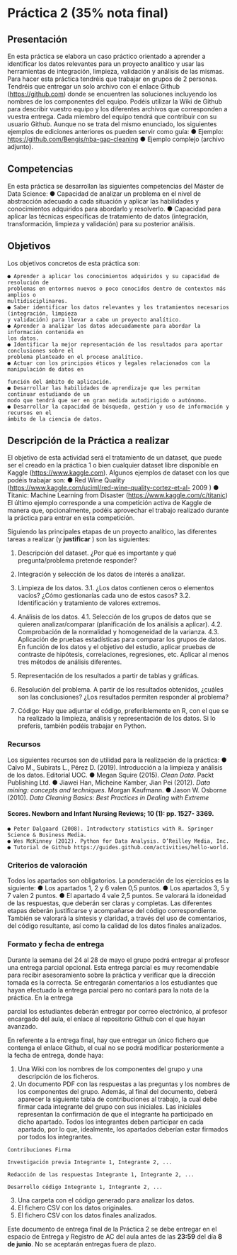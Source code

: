 # Práctica 2 (35% nota final)

## Presentación

En esta práctica se elabora un caso práctico orientado a aprender a identificar los datos
relevantes para un proyecto analítico y usar las herramientas de integración, limpieza, validación
y análisis de las mismas. Para hacer esta práctica tendréis que trabajar en grupos de 2 personas.
Tendréis que entregar un solo archivo con el enlace Github (https://github.com) donde se
encuentren las soluciones incluyendo los nombres de los componentes del equipo. Podéis utilizar
la Wiki de Github para describir vuestro equipo y los diferentes archivos que corresponden a
vuestra entrega. Cada miembro del equipo tendrá que contribuir con su usuario Github. Aunque
no se trata del mismo enunciado, los siguientes ejemplos de ediciones anteriores os pueden
servir como guía:
● Ejemplo: https://github.com/Bengis/nba-gap-cleaning
● Ejemplo complejo (archivo adjunto).

## Competencias

En esta práctica se desarrollan las siguientes competencias del Máster de Data Science:
● Capacidad de analizar un problema en el nivel de abstracción adecuado a cada situación
y aplicar las habilidades y conocimientos adquiridos para abordarlo y resolverlo.
● Capacidad para aplicar las técnicas específicas de tratamiento de datos (integración,
transformación, limpieza y validación) para su posterior análisis.

## Objetivos

Los objetivos concretos de esta práctica son:

```
● Aprender a aplicar los conocimientos adquiridos y su capacidad de resolución de
problemas en entornos nuevos o poco conocidos dentro de contextos más amplios o
multidisciplinares.
● Saber identificar los datos relevantes y los tratamientos necesarios (integración, limpieza
y validación) para llevar a cabo un proyecto analítico.
● Aprender a analizar los datos adecuadamente para abordar la información contenida en
los datos.
● Identificar la mejor representación de los resultados para aportar conclusiones sobre el
problema planteado en el proceso analítico.
● Actuar con los principios éticos y legales relacionados con la manipulación de datos en
```

```
función del ámbito de aplicación.
● Desarrollar las habilidades de aprendizaje que les permitan continuar estudiando de un
modo que tendrá que ser en gran medida autodirigido o autónomo.
● Desarrollar la capacidad de búsqueda, gestión y uso de información y recursos en el
ámbito de la ciencia de datos.
```
## Descripción de la Práctica a realizar

El objetivo de esta actividad será el tratamiento de un dataset, que puede ser el creado en la
práctica 1 o bien cualquier dataset libre disponible en Kaggle (https://www.kaggle.com).
Algunos ejemplos de dataset con los que podéis trabajar son:
● Red Wine Quality (https://www.kaggle.com/uciml/red-wine-quality-cortez-et-al- 2009 )
● Titanic: Machine Learning from Disaster (https://www.kaggle.com/c/titanic)
El último ejemplo corresponde a una competición activa de Kaggle de manera que,
opcionalmente, podéis aprovechar el trabajo realizado durante la práctica para entrar en esta
competición.

Siguiendo las principales etapas de un proyecto analítico, las diferentes tareas a realizar (y
**justificar** ) son las siguientes:

1. Descripción del dataset. ¿Por qué es importante y qué pregunta/problema pretende
    responder?
2. Integración y selección de los datos de interés a analizar.
3. Limpieza de los datos.
    3.1. ¿Los datos contienen ceros o elementos vacíos? ¿Cómo gestionarías cada uno
       de estos casos?
    3.2. Identificación y tratamiento de valores extremos.
4. Análisis de los datos.
    4.1. Selección de los grupos de datos que se quieren analizar/comparar (planificación
       de los análisis a aplicar).
    4.2. Comprobación de la normalidad y homogeneidad de la varianza.
    4.3. Aplicación de pruebas estadísticas para comparar los grupos de datos. En función
       de los datos y el objetivo del estudio, aplicar pruebas de contraste de hipótesis,
       correlaciones, regresiones, etc. Aplicar al menos tres métodos de análisis
       diferentes.
5. Representación de los resultados a partir de tablas y gráficas.
6. Resolución del problema. A partir de los resultados obtenidos, ¿cuáles son las
    conclusiones? ¿Los resultados permiten responder al problema?


7. Código: Hay que adjuntar el código, preferiblemente en R, con el que se ha realizado la
    limpieza, análisis y representación de los datos. Si lo preferís, también podéis trabajar en
    Python.

### Recursos

Los siguientes recursos son de utilidad para la realización de la práctica:
● Calvo M., Subirats L., Pérez D. (2019). Introducción a la limpieza y análisis de los datos.
Editorial UOC.
● Megan Squire (2015). _Clean Data_. Packt Publishing Ltd.
● Jiawei Han, Micheine Kamber, Jian Pei (2012). _Data mining: concepts and techniques_.
Morgan Kaufmann.
● Jason W. Osborne (2010). _Data Cleaning Basics: Best Practices in Dealing with Extreme_

#### Scores. Newborn and Infant Nursing Reviews; 10 (1): pp. 1527- 3369.

```
● Peter Dalgaard (2008). Introductory statistics with R. Springer Science & Business Media.
● Wes McKinney (2012). Python for Data Analysis. O’Reilley Media, Inc.
● Tutorial de Github https://guides.github.com/activities/hello-world.
```
### Criterios de valoración

Todos los apartados son obligatorios. La ponderación de los ejercicios es la siguiente:
● Los apartados 1, 2 y 6 valen 0,5 puntos.
● Los apartados 3, 5 y 7 valen 2 puntos.
● El apartado 4 vale 2,5 puntos.
Se valorará la idoneidad de las respuestas, que deberán ser claras y completas. Las diferentes
etapas deberán justificarse y acompañarse del código correspondiente. También se valorará la
síntesis y claridad, a través del uso de comentarios, del código resultante, así como la calidad de
los datos finales analizados.

### Formato y fecha de entrega

Durante la semana del 24 al 28 de mayo el grupo podrá entregar al profesor una entrega parcial
opcional. Esta entrega parcial es muy recomendable para recibir asesoramiento sobre la práctica
y verificar que la dirección tomada es la correcta. Se entregarán comentarios a los estudiantes
que hayan efectuado la entrega parcial pero no contará para la nota de la práctica. En la entrega


parcial los estudiantes deberán entregar por correo electrónico, al profesor encargado del aula,
el enlace al repositorio Github con el que hayan avanzado.

En referente a la entrega final, hay que entregar un único fichero que contenga el enlace Github,
el cual no se podrá modificar posteriormente a la fecha de entrega, donde haya:

1. Una Wiki con los nombres de los componentes del grupo y una descripción de los
    ficheros.
2. Un documento PDF con las respuestas a las preguntas y los nombres de los componentes
    del grupo. Además, al final del documento, deberá aparecer la siguiente tabla de
    contribuciones al trabajo, la cual debe firmar cada integrante del grupo con sus iniciales.
    Las iniciales representan la confirmación de que el integrante ha participado en dicho
    apartado. Todos los integrantes deben participar en cada apartado, por lo que,
    idealmente, los apartados deberían estar firmados por todos los integrantes.

```
Contribuciones Firma
```
```
Investigación previa Integrante 1, Integrante 2, ...
```
```
Redacción de las respuestas Integrante 1, Integrante 2, ...
```
```
Desarrollo código Integrante 1, Integrante 2, ...
```
3. Una carpeta con el código generado para analizar los datos.
4. El fichero CSV con los datos originales.
5. El fichero CSV con los datos finales analizados.

Este documento de entrega final de la Práctica 2 se debe entregar en el espacio de Entrega y
Registro de AC del aula antes de las **23:59** del día **8 de junio**. No se aceptarán entregas fuera
de plazo.



